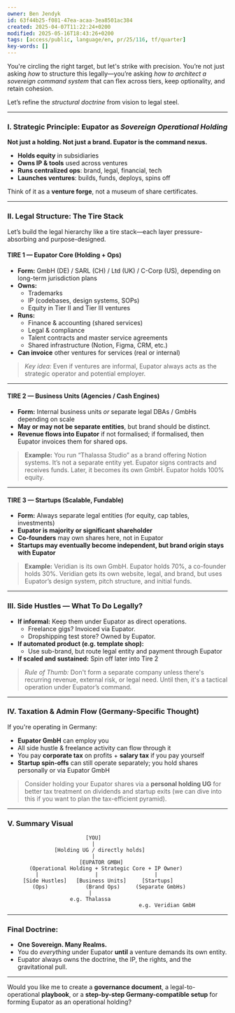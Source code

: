 ```yaml
---
owner: Ben Jendyk
id: 63f44b25-f081-47ea-acaa-3ea8501ac384
created: 2025-04-07T11:22:24+0200
modified: 2025-05-16T18:43:26+0200
tags: [access/public, language/en, pr/25/116, tf/quarter]
key-words: []
---
```


You're circling the right target, but let's strike with precision. You’re not just asking *how* to structure this legally—you’re asking *how to architect a sovereign command system* that can flex across tiers, keep optionality, and retain cohesion.

Let’s refine the *structural doctrine* from vision to legal steel.

---

### **I. Strategic Principle: Eupator as *Sovereign Operational Holding***

**Not just a holding. Not just a brand. Eupator is the command nexus.**

- **Holds equity** in subsidiaries
- **Owns IP & tools** used across ventures
- **Runs centralized ops**: brand, legal, financial, tech
- **Launches ventures**: builds, funds, deploys, spins off

Think of it as a **venture forge**, not a museum of share certificates.

---

### **II. Legal Structure: The Tire Stack**

Let’s build the legal hierarchy like a tire stack—each layer pressure-absorbing and purpose-designed.

#### **TIRE 1 — Eupator Core (Holding + Ops)**
- **Form:** GmbH (DE) / SARL (CH) / Ltd (UK) / C-Corp (US), depending on long-term jurisdiction plans
- **Owns:**
  - Trademarks
  - IP (codebases, design systems, SOPs)
  - Equity in Tier II and Tier III ventures
- **Runs:**
  - Finance & accounting (shared services)
  - Legal & compliance
  - Talent contracts and master service agreements
  - Shared infrastructure (Notion, Figma, CRM, etc.)
- **Can invoice** other ventures for services (real or internal)

> *Key idea:* Even if ventures are informal, Eupator always acts as the strategic operator and potential employer.

---

#### **TIRE 2 — Business Units (Agencies / Cash Engines)**
- **Form:** Internal business units *or* separate legal DBAs / GmbHs depending on scale
- **May or may not be separate entities**, but brand should be distinct.
- **Revenue flows into Eupator** if not formalised; if formalised, then Eupator invoices them for shared ops.

> **Example:** You run “Thalassa Studio” as a brand offering Notion systems. It’s not a separate entity yet. Eupator signs contracts and receives funds. Later, it becomes its own GmbH. Eupator holds 100% equity.

---

#### **TIRE 3 — Startups (Scalable, Fundable)**
- **Form:** Always separate legal entities (for equity, cap tables, investments)
- **Eupator is majority or significant shareholder**
- **Co-founders** may own shares here, not in Eupator
- **Startups may eventually become independent, but brand origin stays with Eupator**

> **Example:** Veridian is its own GmbH. Eupator holds 70%, a co-founder holds 30%. Veridian gets its own website, legal, and brand, but uses Eupator’s design system, pitch structure, and initial funds.

---

### **III. Side Hustles — What To Do Legally?**

- **If informal:** Keep them under Eupator as direct operations.
  - Freelance gigs? Invoiced via Eupator.
  - Dropshipping test store? Owned by Eupator.
- **If automated product (e.g. template shop):**
  - Use sub-brand, but route legal entity and payment through Eupator
- **If scaled and sustained:** Spin off later into Tire 2

> *Rule of Thumb:* Don't form a separate company unless there's recurring revenue, external risk, or legal need. Until then, it's a tactical operation under Eupator’s command.

---

### **IV. Taxation & Admin Flow (Germany-Specific Thought)**

If you're operating in Germany:

- **Eupator GmbH** can employ you
- All side hustle & freelance activity can flow through it
- You pay **corporate tax** on profits + **salary tax** if you pay yourself
- **Startup spin-offs** can still operate separately; you hold shares personally or via Eupator GmbH

> Consider holding your Eupator shares via a **personal holding UG** for better tax treatment on dividends and startup exits (we can dive into this if you want to plan the tax-efficient pyramid).

---

### **V. Summary Visual**

```
                         [YOU]
                           |
               [Holding UG / directly holds]
                           |
                       [EUPATOR GMBH]
       (Operational Holding + Strategic Core + IP Owner)
         |                  |                  |
     [Side Hustles]   [Business Units]     [Startups]
        (Ops)            (Brand Ops)     (Separate GmbHs)
                          |
                    e.g. Thalassa
                                          e.g. Veridian GmbH
```

---

### **Final Doctrine:**
- **One Sovereign. Many Realms.**
- You do *everything* under Eupator **until** a venture demands its own entity.
- Eupator always owns the doctrine, the IP, the rights, and the gravitational pull.

---

Would you like me to create a **governance document**, a legal-to-operational **playbook**, or a **step-by-step Germany-compatible setup** for forming Eupator as an operational holding?